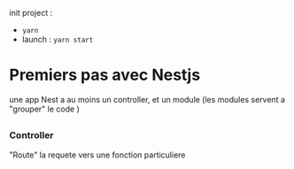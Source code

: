 init project :

- `yarn`
- launch : `yarn start`

# Premiers pas avec Nestjs

une app Nest a au moins un controller, et un module (les modules servent a "grouper" le code )

##

### Controller

"Route" la requete vers une fonction particuliere

